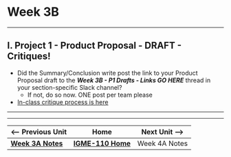 # Week 3B

---

## I. Project 1 - Product Proposal - DRAFT - Critiques!

- Did the Summary/Conclusion write post the link to your Product Proposal draft to the ***Week 3B - P1 Drafts - Links GO HERE*** thread in your section-specific Slack channel?
  - If not, do so now. ONE post per team please
- [In-class critique process is here](../documents/p1-draft-peer-eval.md)



---
---

| <-- Previous Unit | Home | Next Unit -->
| --- | --- | --- 
|   [**Week 3A Notes**](3A.md)  |  [**IGME-110 Home**](../) | Week 4A Notes
